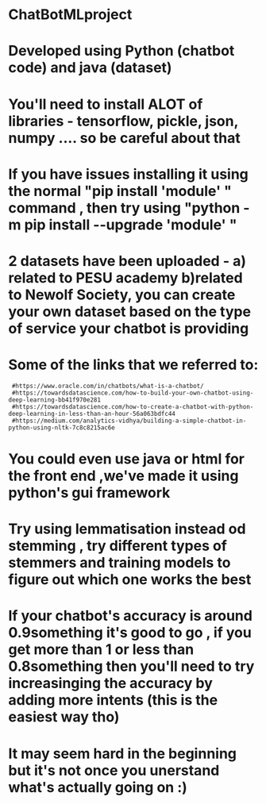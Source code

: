 # ChatBotMLproject
# Developed using Python (chatbot code) and java (dataset)
# You'll need to install ALOT of libraries - tensorflow, pickle, json, numpy .... so be careful about that 
# If you have issues installing it using the normal "pip install 'module' " command , then try using "python -m pip install --upgrade 'module' "
# 2 datasets have been uploaded - a) related to PESU academy b)related to Newolf Society, you can create your own dataset based on the type of service your chatbot is providing
# Some of the links that we referred to:
     #https://www.oracle.com/in/chatbots/what-is-a-chatbot/
     #https://towardsdatascience.com/how-to-build-your-own-chatbot-using-deep-learning-bb41f970e281
     #https://towardsdatascience.com/how-to-create-a-chatbot-with-python-deep-learning-in-less-than-an-hour-56a063bdfc44
     #https://medium.com/analytics-vidhya/building-a-simple-chatbot-in-python-using-nltk-7c8c8215ac6e
# You could even use java or html for the front end ,we've made it using python's gui framework
# Try using lemmatisation instead od stemming , try different types of stemmers and training models to figure out which one works the best 
# If your chatbot's accuracy is around 0.9something it's good to go , if you get more than 1 or less than 0.8something then you'll need to try increasinging the accuracy by adding more intents (this is the easiest way tho)
# It may seem hard in the beginning but it's not once you unerstand what's actually going on :)

